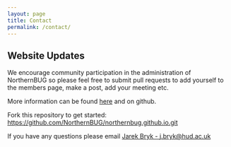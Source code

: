 ```yaml
---
layout: page
title: Contact
permalink: /contact/
---
```


## Website Updates
We encourage community participation in the administration of NorthernBUG 
so please feel free to submit pull requests to add yourself to the members 
page, make a post, add your meeting etc.

More information can be found [here](/readme) and on github.

Fork this repository to get started:
https://github.com/NorthernBUG/northernbug.github.io.git

If you have any questions please email [Jarek Bryk - j.bryk@hud.ac.uk](mailto:j.bryk@hud.ac.uk)


